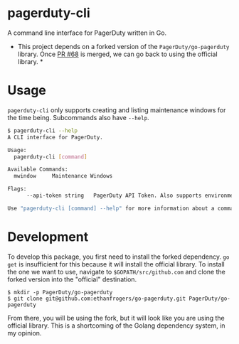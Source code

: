 # pagerduty-cli

A command line interface for PagerDuty written in Go.

* This project depends on a forked version of the `PagerDuty/go-pagerduty` library. Once [PR #68](https://github.com/PagerDuty/go-pagerduty/pull/68) is merged, we can go back to using the official library. *

# Usage

`pagerduty-cli` only supports creating and listing maintenance windows for the time being. Subcommands also have `--help`.

```bash
$ pagerduty-cli --help
A CLI interface for PagerDuty.

Usage:
  pagerduty-cli [command]

Available Commands:
  mwindow     Maintenance Windows

Flags:
      --api-token string   PagerDuty API Token. Also supports environment variable "PGDUTY_TOKEN".

Use "pagerduty-cli [command] --help" for more information about a command.
```

# Development

To develop this package, you first need to install the forked dependency. `go get` is insufficient for this because it will install the official library. To install the one we want to use, navigate to `$GOPATH/src/github.com` and clone the forked version into the "official" destination.

```
$ mkdir -p PagerDuty/go-pagerduty
$ git clone git@github.com:ethanfrogers/go-pagerduty.git PagerDuty/go-pagerduty
```

From there, you will be using the fork, but it will look like you are using the official library. This is a shortcoming of the Golang dependency system, in my opinion.